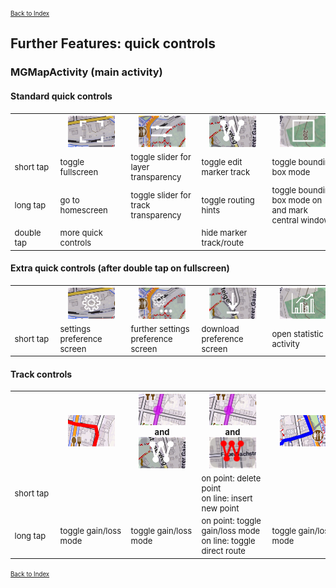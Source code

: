 <small><small>[Back to Index](../../../index.md)</small></small>

## Further Features: quick controls

### MGMapActivity (main activity)

#### Standard quick controls

<table style="font-size: small">
<th width="12%" style="text-align:center; min-width:60px; max-width:60px"> </th>
<th width="12%" style="text-align:center; min-width:100px"><img src="./ct1.png" width="75px" height="50px"></th>
<th width="12%" style="text-align:center; min-width:100px"><img src="./ct2.png" width="75px" height="50px"></th>
<th width="12%" style="text-align:center; min-width:100px"><img src="./ct3.png" width="75px" height="50px"></th>
<th width="12%" style="text-align:center; min-width:100px"><img src="./ct4.png" width="75px" height="50px"></th>
<th width="12%" style="text-align:center; min-width:100px"><img src="./ct5.png" width="75px" height="50px"></th>
<th width="12%" style="text-align:center; min-width:100px"><img src="./ct6.png" width="75px" height="50px"></th>
<th width="12%" style="text-align:center; min-width:100px"><img src="./ct7.png" width="75px" height="50px"></th>
<tr>
    <td>short tap</td>
    <td>toggle fullscreen</td>
    <td>toggle slider for layer transparency</td>
    <td>toggle edit marker track</td>
    <td>toggle bounding box mode</td>
    <td>toggle search mode</td>
    <td>zoom in</td>
    <td>zoom out</td>
</tr>
<tr>
    <td>long tap</td>
    <td>go to homescreen</td>
    <td>toggle slider for track transparency</td>
    <td>toggle routing hints</td>
    <td>toggle bounding box mode on and mark central window</td>
    <td> </td>
    <td> </td>
    <td> </td>
</tr>
<tr>
    <td>double tap</td>
    <td>more quick controls</td>
    <td> </td>
    <td>hide marker track/route</td>
    <td> </td>
    <td> </td>
    <td> </td>
    <td> </td>
</tr>
</table>

#### Extra quick controls (after double tap on fullscreen)
<table style="font-size: small">
<th width="12%" style="text-align:center; min-width:60px; max-width:60px"> </th>
<th width="12%" style="text-align:center; min-width:100px"><img src="./ec1.png" width="75px" height="50px"></th>
<th width="12%" style="text-align:center; min-width:100px"><img src="./ec2.png" width="75px" height="50px"></th>
<th width="12%" style="text-align:center; min-width:100px"><img src="./ec3.png" width="75px" height="50px"></th>
<th width="12%" style="text-align:center; min-width:100px"><img src="./ec4.png" width="75px" height="50px"></th>
<th width="12%" style="text-align:center; min-width:100px"><img src="./ec5.png" width="75px" height="50px"></th>
<th width="12%" style="text-align:center; min-width:100px"><img src="./ec6.png" width="75px" height="50px"></th>
<th width="12%" style="text-align:center; min-width:100px"><img src="./ec7.png" width="75px" height="50px"></th>


<tr>
    <td>short tap</td>
    <td>settings preference screen</td>
    <td>further settings preference screen</td>
    <td>download preference screen</td>
    <td>open statistic activity</td>
    <td>go to homescreen</td>
    <td> </td>
    <td>close this app</td>
</tr>
</table>


####  Track controls
<table style="font-size: small">
<th width="12%" style="text-align:center; min-width:60px; max-width:60px"> </th>
<th width="17%" style="text-align:center; min-width:100px"><img src="./RTL.png" width="75" height="50"></th>
<th width="17%" style="text-align:center; min-width:100px"><img src="./RoTL.png" width="75" height="50"><br/>and<br/><img src="./ct3.png" width="75" height="50"></th>
<th width="17%" style="text-align:center; min-width:100px"><img src="./RoTL.png" width="75" height="50"><br/>and<br/><img src="./ct3a.png" width="75" height="50"></th>
<th width="17%" style="text-align:center; min-width:100px"><img src="./stl.png" width="75" height="50"></th>
<th width="17%" style="text-align:center; min-width:100px"><img src="./atl.png" width="75" height="50"></th>

<tr>
    <td>short tap</td>
    <td> </td>
    <td> </td>
    <td>on point: delete point<br/>on line: insert new point </td>
    <td> </td>
    <td>make this track to the selected</td>
</tr>
<tr>
    <td>long tap</td>
    <td>toggle gain/loss mode</td>
    <td>toggle gain/loss mode </td>
    <td>on point: toggle gain/loss mode<br/>on line: toggle direct route </td>
    <td>toggle gain/loss mode</td>
    <td> </td>
</tr>
</table>



 <small><small>[Back to Index](../../../index.md)</small></small>

